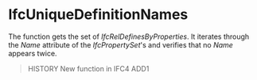# IfcUniqueDefinitionNames

The function gets the set of _IfcRelDefinesByProperties_. It iterates through the _Name_ attribute of the _IfcPropertySet_'s and verifies that no _Name_ appears twice.
> HISTORY  New function in IFC4 ADD1
